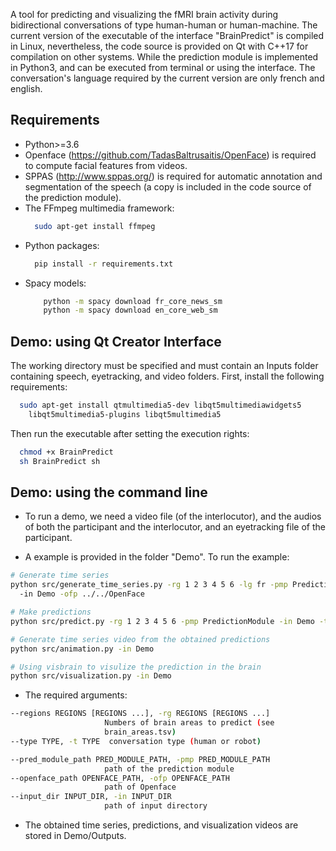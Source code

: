 A tool for predicting and visualizing the fMRI brain activity during bidirectional conversations of type human-human or human-machine. The current version of the executable of the interface "BrainPredict" is compiled in Linux, nevertheless, the code source is provided on Qt with C++17 for compilation on other systems. While the prediction module is implemented in Python3, and can be executed from terminal or using the interface. The conversation's language required by the current version are only french and english.


## Requirements
  * Python>=3.6
  * Openface  (https://github.com/TadasBaltrusaitis/OpenFace) is required to compute facial features from videos.
  * SPPAS (http://www.sppas.org/) is required for automatic annotation and segmentation of the speech (a copy is included in the code source of the prediction module).
  * The FFmpeg multimedia framework:
    ```bash
      sudo apt-get install ffmpeg
    ```
  * Python packages:
    ```bash
      pip install -r requirements.txt
    ```
  * Spacy  models:
    ```bash
        python -m spacy download fr_core_news_sm
        python -m spacy download en_core_web_sm
    ```

## Demo: using Qt Creator Interface
The working directory must be specified and must contain an Inputs folder containing speech, eyetracking, and video folders.
First, install the following requirements:

```bash
  sudo apt-get install qtmultimedia5-dev libqt5multimediawidgets5
    libqt5multimedia5-plugins libqt5multimedia5
 ```
Then run the executable after setting the execution rights:

  ```bash
    chmod +x BrainPredict
    sh BrainPredict sh
  ```

## Demo: using the command line
  * To run a demo, we need a video file (of the interlocutor), and the audios of both the participant and the interlocutor, and an eyetracking file of the participant.

  * A example is provided in the folder "Demo". To run the example:

  ```bash
 # Generate time series
 python src/generate_time_series.py -rg 1 2 3 4 5 6 -lg fr -pmp PredictionModule
	-in Demo -ofp ../../OpenFace

 # Make predictions
 python src/predict.py -rg 1 2 3 4 5 6 -pmp PredictionModule -in Demo -t r

 # Generate time series video from the obtained predictions
 python src/animation.py -in Demo

 # Using visbrain to visulize the prediction in the brain
 python src/visualization.py -in Demo
  ```
   * The required arguments:
   ```bash
  --regions REGIONS [REGIONS ...], -rg REGIONS [REGIONS ...]
                        Numbers of brain areas to predict (see
                        brain_areas.tsv)
  --type TYPE, -t TYPE  conversation type (human or robot)

  --pred_module_path PRED_MODULE_PATH, -pmp PRED_MODULE_PATH
                        path of the prediction module
  --openface_path OPENFACE_PATH, -ofp OPENFACE_PATH
                        path of Openface
  --input_dir INPUT_DIR, -in INPUT_DIR
                        path of input directory
  ```

  * The obtained time series, predictions, and visualization videos are stored in Demo/Outputs.
